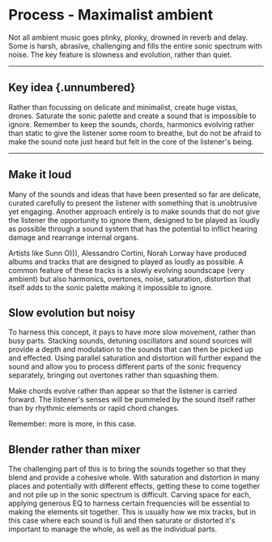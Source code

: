 # Process - Maximalist ambient

Not all ambient music goes plinky, plonky, drowned in reverb and delay. Some is harsh, abrasive, challenging and fills the entire sonic spectrum with noise. The key feature is slowness and evolution, rather than quiet.

------------------------------------------------------------------------

## Key idea {.unnumbered}

Rather than focussing on delicate and minimalist, create huge vistas, drones. Saturate the sonic palette and create a sound that is impossible to ignore. Remember to keep the sounds, chords, harmonics evolving rather than static to give the listener some room to breathe, but do not be afraid to make the sound note just heard but felt in the core of the listener's being.

------------------------------------------------------------------------

## Make it loud

Many of the sounds and ideas that have been presented so far are delicate, curated carefully to present the listener with something that is unobtrusive yet engaging. Another approach entirely is to make sounds that do not give the listener the opportunity to ignore them, designed to be played as loudly as possible through a sound system that has the potential to inflict hearing damage and rearrange internal organs.

Artists like Sunn O))), Alessandro Cortini, Norah Lorway have produced albums and tracks that are designed to played as loudly as possible. A common feature of these tracks is a slowly evolving soundscape (very ambient) but also harmonics, overtones, noise, saturation, distortion that itself adds to the sonic palette making it impossible to ignore.

## Slow evolution but noisy

To harness this concept, it pays to have more slow movement, rather than busy parts. Stacking sounds, detuning oscillators and sound sources will provide a depth and modulation to the sounds that can then be picked up and effected. Using parallel saturation and distortion will further expand the sound and allow you to process different parts of the sonic frequency separately, bringing out overtones rather than squashing them.

Make chords evolve rather than appear so that the listener is carried forward. The listener's senses will be pummeled by the sound itself rather than by rhythmic elements or rapid chord changes.

Remember: more is more, in this case.

## Blender rather than mixer

The challenging part of this is to bring the sounds together so that they blend and provide a cohesive whole. With saturation and distortion in many places and potentially with different effects, getting these to come together and not pile up in the sonic spectrum is difficult. Carving space for each, applying generous EQ to harness certain frequencies will be essential to making the elements sit together. This is usually how we mix tracks, but in this case where each sound is full and then saturate or distorted it's important to manage the whole, as well as the individual parts.
